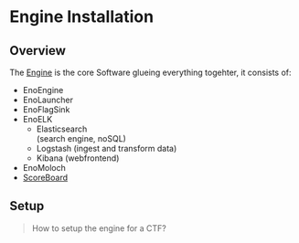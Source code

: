 # Engine Installation


## Overview 
The [Engine](https://github.com/enowars/EnoEngine) is the core Software glueing everything togehter, it consists of: 

 - EnoEngine
 - EnoLauncher
 - EnoFlagSink
 - EnoELK
    * Elasticsearch  
    (search engine, noSQL)
    * Logstash (ingest and transform data)
    * Kibana (webfrontend)
 - EnoMoloch
 - [ScoreBoard](https://github.com/enowars/EnoLandingPage)


## Setup

> How to setup the engine for a CTF? 
